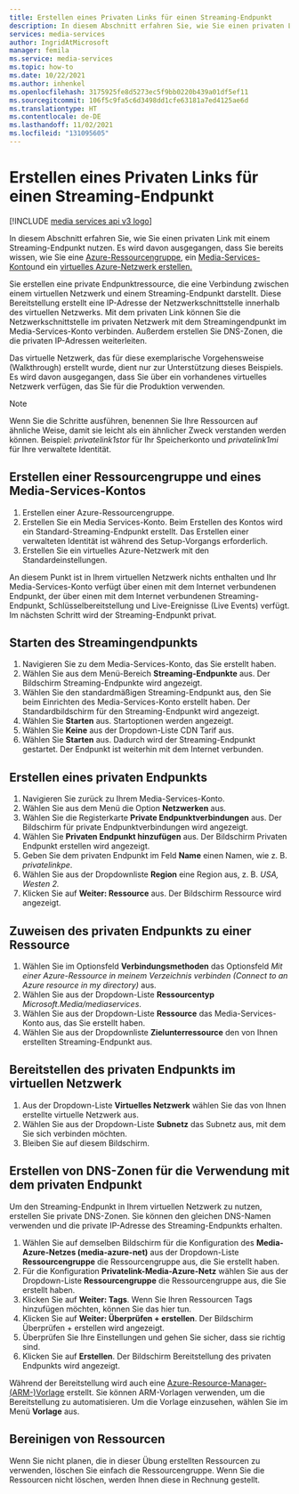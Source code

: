 ```yaml
---
title: Erstellen eines Privaten Links für einen Streaming-Endpunkt
description: In diesem Abschnitt erfahren Sie, wie Sie einen privaten Link mit einem Streaming-Endpunkt nutzen. Sie erstellen eine private Endpunktressource, die eine Verbindung zwischen einem virtuellen Netzwerk und einem Streaming-Endpunkt darstellt. Diese Bereitstellung erstellt eine IP-Adresse der Netzwerkschnittstelle innerhalb des virtuellen Netzwerks. Mit dem privaten Link können Sie die Netzwerkschnittstelle im privaten Netzwerk mit dem Streamingendpunkt im Media-Services-Konto verbinden. Außerdem erstellen Sie DNS-Zonen, die die privaten IP-Adressen weiterleiten.
services: media-services
author: IngridAtMicrosoft
manager: femila
ms.service: media-services
ms.topic: how-to
ms.date: 10/22/2021
ms.author: inhenkel
ms.openlocfilehash: 3175925fe8d5273ec5f9bb0220b439a01df5ef11
ms.sourcegitcommit: 106f5c9fa5c6d3498dd1cfe63181a7ed4125ae6d
ms.translationtype: HT
ms.contentlocale: de-DE
ms.lasthandoff: 11/02/2021
ms.locfileid: "131095605"
---
```

# <a name="create-a-private-link-for-a-streaming-endpoint"></a>Erstellen eines Privaten Links für einen Streaming-Endpunkt

[!INCLUDE [media services api v3 logo](./includes/v3-hr.md)]

In diesem Abschnitt erfahren Sie, wie Sie einen privaten Link mit einem Streaming-Endpunkt nutzen. Es wird davon ausgegangen, dass Sie bereits wissen, wie Sie eine [Azure-Ressourcengruppe](/azure-resource-manager/management/manage-resource-groups-portal), ein [Media-Services-Konto](account-create-how-to.md)und ein [virtuelles Azure-Netzwerk erstellen.](/virtual-network/quick-create-portal)

Sie erstellen eine private Endpunktressource, die eine Verbindung zwischen einem virtuellen Netzwerk und einem Streaming-Endpunkt darstellt. Diese Bereitstellung erstellt eine IP-Adresse der Netzwerkschnittstelle innerhalb des virtuellen Netzwerks. Mit dem privaten Link können Sie die Netzwerkschnittstelle im privaten Netzwerk mit dem Streamingendpunkt im Media-Services-Konto verbinden. Außerdem erstellen Sie DNS-Zonen, die die privaten IP-Adressen weiterleiten.

Das virtuelle Netzwerk, das für diese exemplarische Vorgehensweise (Walkthrough) erstellt wurde, dient nur zur Unterstützung dieses Beispiels.  Es wird davon ausgegangen, dass Sie über ein vorhandenes virtuelles Netzwerk verfügen, das Sie für die Produktion verwenden.

> [!NOTE]
> Wenn Sie die Schritte ausführen, benennen Sie Ihre Ressourcen auf ähnliche Weise, damit sie leicht als ein ähnlicher Zweck verstanden werden können.  Beispiel: *privatelink1stor* für Ihr Speicherkonto und *privatelink1mi* für Ihre verwaltete Identität.

## <a name="create-a-resource-group-and-a-media-services-account"></a>Erstellen einer Ressourcengruppe und eines Media-Services-Kontos

1. Erstellen einer Azure-Ressourcengruppe.
1. Erstellen Sie ein Media Services-Konto.  Beim Erstellen des Kontos wird ein Standard-Streaming-Endpunkt erstellt. Das Erstellen einer verwalteten Identität ist während des Setup-Vorgangs erforderlich.
1. Erstellen Sie ein virtuelles Azure-Netzwerk mit den Standardeinstellungen.

An diesem Punkt ist in Ihrem virtuellen Netzwerk nichts enthalten und Ihr Media-Services-Konto verfügt über einen mit dem Internet verbundenen Endpunkt, der über einen mit dem Internet verbundenen Streaming-Endpunkt, Schlüsselbereitstellung und Live-Ereignisse (Live Events) verfügt.  Im nächsten Schritt wird der Streaming-Endpunkt privat.

## <a name="start-the-streaming-endpoint"></a>Starten des Streamingendpunkts

1. Navigieren Sie zu dem Media-Services-Konto, das Sie erstellt haben.  
1. Wählen Sie aus dem Menü-Bereich **Streaming-Endpunkte** aus. Der Bildschirm Streaming-Endpunkte wird angezeigt.
1. Wählen Sie den standardmäßigen Streaming-Endpunkt aus, den Sie beim Einrichten des Media-Services-Konto erstellt haben.  Der Standardbildschirm für den Streaming-Endpunkt wird angezeigt.
1. Wählen Sie **Starten** aus. Startoptionen werden angezeigt.
1. Wählen Sie **Keine** aus der Dropdown-Liste CDN Tarif aus.
1. Wählen Sie **Starten** aus.  Dadurch wird der Streaming-Endpunkt gestartet. Der Endpunkt ist weiterhin mit dem Internet verbunden.

## <a name="create-a-private-endpoint"></a>Erstellen eines privaten Endpunkts

1. Navigieren Sie zurück zu Ihrem Media-Services-Konto.
1. Wählen Sie aus dem Menü die Option **Netzwerken** aus.
1. Wählen Sie die Registerkarte **Private Endpunktverbindungen** aus. Der Bildschirm für private Endpunktverbindungen wird angezeigt.
1. Wählen Sie **Privaten Endpunkt hinzufügen** aus. Der Bildschirm Privaten Endpunkt erstellen wird angezeigt.
1. Geben Sie dem privaten Endpunkt im Feld **Name** einen Namen, wie z. B. *privatelinkpe*.
1. Wählen Sie aus der Dropdownliste **Region** eine Region aus, z. B. *USA, Westen 2.*
1. Klicken Sie auf **Weiter: Ressource** aus. Der Bildschirm Ressource wird angezeigt.

## <a name="assign-the-private-endpoint-to-a-resource"></a>Zuweisen des privaten Endpunkts zu einer Ressource

1. Wählen Sie im Optionsfeld **Verbindungsmethoden** das Optionsfeld *Mit einer Azure-Ressource in meinem Verzeichnis verbinden (Connect to an Azure resource in my directory)* aus.
1. Wählen Sie aus der Dropdown-Liste **Ressourcentyp** *Microsoft.Media/mediaservices*.
1. Wählen Sie aus der Dropdown-Liste **Ressource** das Media-Services-Konto aus, das Sie erstellt haben.
1. Wählen Sie aus der Dropdownliste **Zielunterressource** den von Ihnen erstellten Streaming-Endpunkt aus.

## <a name="deploy-the-private-endpoint-to-the-virtual-network"></a>Bereitstellen des privaten Endpunkts im virtuellen Netzwerk

1. Aus der Dropdown-Liste **Virtuelles Netzwerk** wählen Sie das von Ihnen erstellte virtuelle Netzwerk aus.
1. Wählen Sie aus der Dropdown-Liste **Subnetz** das Subnetz aus, mit dem Sie sich verbinden möchten.
1. Bleiben Sie auf diesem Bildschirm.

## <a name="create-dns-zones-to-use-with-the-private-endpoint"></a>Erstellen von DNS-Zonen für die Verwendung mit dem privaten Endpunkt

Um den Streaming-Endpunkt in Ihrem virtuellen Netzwerk zu nutzen, erstellen Sie private DNS-Zonen. Sie können den gleichen DNS-Namen verwenden und die private IP-Adresse des Streaming-Endpunkts erhalten.

1. Wählen Sie auf demselben Bildschirm für die Konfiguration des **Media-Azure-Netzes (media-azure-net)** aus der Dropdown-Liste **Ressourcengruppe** die Ressourcengruppe aus, die Sie erstellt haben.
1. Für die Konfiguration **Privatelink-Media-Azure-Netz** wählen Sie aus der Dropdown-Liste **Ressourcengruppe** die Ressourcengruppe aus, die Sie erstellt haben.
1. Klicken Sie auf **Weiter: Tags**. Wenn Sie Ihren Ressourcen Tags hinzufügen möchten, können Sie das hier tun.
1. Klicken Sie auf **Weiter: Überprüfen + erstellen**. Der Bildschirm Überprüfen + erstellen wird angezeigt.
1. Überprüfen Sie Ihre Einstellungen und gehen Sie sicher, dass sie richtig sind.
1. Klicken Sie auf **Erstellen**. Der Bildschirm Bereitstellung des privaten Endpunkts wird angezeigt.

Während der Bereitstellung wird auch eine [Azure-Resource-Manager-(ARM-)Vorlage](/azure-resource-manager/templates/overview) erstellt. Sie können ARM-Vorlagen verwenden, um die Bereitstellung zu automatisieren. Um die Vorlage einzusehen, wählen Sie im Menü **Vorlage** aus.

## <a name="clean-up-resources"></a>Bereinigen von Ressourcen

Wenn Sie nicht planen, die in dieser Übung erstellten Ressourcen zu verwenden, löschen Sie einfach die Ressourcengruppe. Wenn Sie die Ressourcen nicht löschen, werden Ihnen diese in Rechnung gestellt.